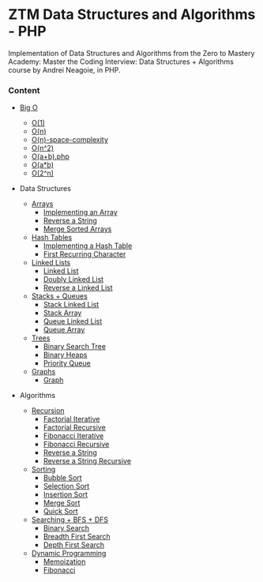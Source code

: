 # ZTM Data Structures and Algorithms - PHP

Implementation of Data Structures and Algorithms from the Zero to Mastery Academy: Master the Coding Interview: Data Structures + Algorithms course by Andrei Neagoie, in PHP.

### Content
- [Big O](big_o/)
    - [O(1)](big_o/O(1).php)
    - [O(n)](big_o/O(n).php)
    - [O(n)-space-complexity](big_o/O(n)-space-complexity.php)
    - [O(n^2)](big_o/O(n^2).php)
    - [O(a+b).php](big_o/O(a+b).php)
    - [O(a*b)](big_o/O(a*b).php)
    - [O(2^n)](big_o/O(2^n).php)

- Data Structures
    - [Arrays](data_structures/arrays/)
        - [Implementing an Array](data_structures/arrays/ImplementingAnArray.php)
        - [Reverse a String](data_structures/arrays/reverse_a_string.php)
        - [Merge Sorted Arrays](data_structures/arrays/merge_sorted_arrays.php)
    - [Hash Tables](data_structures/hash_tables/)
        - [Implementing a Hash Table](data_structures/hash_tables/ImplementAHashTable.php)
        - [First Recurring Character](data_structures/hash_tables/first_recurring_character.php)            
    - [Linked Lists](data_structures/linked_lists/)
        - [Linked List](data_structures/linked_lists/LinkedList.php)
        - [Doubly Linked List](data_structures/linked_lists/DoublyLinkedList.php)
        - [Reverse a Linked List](data_structures/linked_lists/reverse.php)
    - [Stacks + Queues](data_structures/stacks_queues/)
        - [Stack Linked List](data_structures/stacks_queues/StackLinkedList.php)
        - [Stack Array](data_structures/stacks_queues/StackArray.php)
        - [Queue Linked List](data_structures/stacks_queues/QueueLinkedList.php)
        - [Queue Array](data_structures/stacks_queues/QueueArray.php)
    - [Trees](data_structures/trees/)
        - [Binary Search Tree](data_structures/trees/BinarySearchTree.php)
        - [Binary Heaps](data_structures/trees/max_min_heap.php)
        - [Priority Queue](data_structures/trees/priority_queue.php)
    - [Graphs](data_structures/graphs/)
        - [Graph](data_structures/graphs/Graph.php)

- Algorithms
    - [Recursion](algorithms/recursion/)
        - [Factorial Iterative](algorithms/recursion/findFactorialIterative.php)
        - [Factorial Recursive](algorithms/recursion/findFactorialRecursive.php)
        - [Fibonacci Iterative](algorithms/recursion/fibonacciIterative.php)
        - [Fibonacci Recursive](algorithms/recursion/fibonacciRecursive.php)
        - [Reverse a String](algorithms/recursion/reverseString.php)
        - [Reverse a String Recursive](algorithms/recursion/reverseStringRecursive.php)
    - [Sorting](algorithms/sorting/)
        - [Bubble Sort](algorithms/sorting/bubbleSort.php)
        - [Selection Sort](algorithms/sorting/selectionSort.php)
        - [Insertion Sort](algorithms/sorting/insertionSort.php)
        - [Merge Sort](algorithms/sorting/mergeSort.php)
        - [Quick Sort](algorithms/sorting/quickSort.php)
    - [Searching + BFS + DFS](algorithms/searching/)
        - [Binary Search](algorithms/searching/binarySearch.php)
        - [Breadth First Search](algorithms/searching/BinarySearchTreeBFS.php)
        - [Depth First Search](algorithms/searching/BinarySearchTreeDFS.php)
    - [Dynamic Programming](algorithms/dynamic_programming/)
        - [Memoization](algorithms/dynamic_programming/memoization.php)
        - [Fibonacci](algorithms/dynamic_programming/fibonacci.php)

